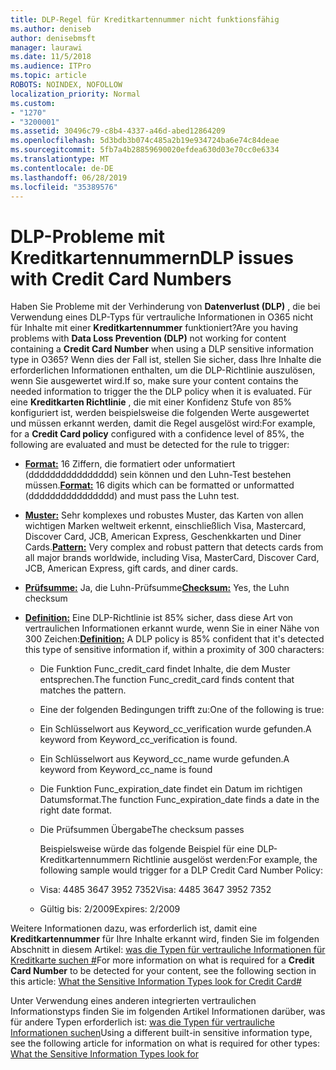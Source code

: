```yaml
---
title: DLP-Regel für Kreditkartennummer nicht funktionsfähig
ms.author: deniseb
author: denisebmsft
manager: laurawi
ms.date: 11/5/2018
ms.audience: ITPro
ms.topic: article
ROBOTS: NOINDEX, NOFOLLOW
localization_priority: Normal
ms.custom:
- "1270"
- "3200001"
ms.assetid: 30496c79-c8b4-4337-a46d-abed12864209
ms.openlocfilehash: 5d3bdb3b074c485a2b19e934724ba6e74c84deae
ms.sourcegitcommit: 5fb7a4b28859690020efdea630d03e70cc0e6334
ms.translationtype: MT
ms.contentlocale: de-DE
ms.lasthandoff: 06/28/2019
ms.locfileid: "35389576"
---
```

# <a name="dlp-issues-with-credit-card-numbers"></a><span data-ttu-id="686ea-102">DLP-Probleme mit Kreditkartennummern</span><span class="sxs-lookup"><span data-stu-id="686ea-102">DLP issues with Credit Card Numbers</span></span>

<span data-ttu-id="686ea-103">Haben Sie Probleme mit der Verhinderung von **Datenverlust (DLP)** , die bei Verwendung eines DLP-Typs für vertrauliche Informationen in O365 nicht für Inhalte mit einer **Kreditkartennummer** funktioniert?</span><span class="sxs-lookup"><span data-stu-id="686ea-103">Are you having problems with **Data Loss Prevention (DLP)** not working for content containing a **Credit Card Number** when using a DLP sensitive information type in O365?</span></span> <span data-ttu-id="686ea-104">Wenn dies der Fall ist, stellen Sie sicher, dass Ihre Inhalte die erforderlichen Informationen enthalten, um die DLP-Richtlinie auszulösen, wenn Sie ausgewertet wird.</span><span class="sxs-lookup"><span data-stu-id="686ea-104">If so, make sure your content contains the needed information to trigger the the DLP policy when it is evaluated.</span></span> <span data-ttu-id="686ea-105">Für eine **Kreditkarten Richtlinie** , die mit einer Konfidenz Stufe von 85% konfiguriert ist, werden beispielsweise die folgenden Werte ausgewertet und müssen erkannt werden, damit die Regel ausgelöst wird:</span><span class="sxs-lookup"><span data-stu-id="686ea-105">For example, for a **Credit Card policy** configured with a confidence level of 85%, the following are evaluated and must be detected for the rule to trigger:</span></span>
  
- <span data-ttu-id="686ea-106">**[Format:](https://docs.microsoft.com/office365/securitycompliance/what-the-sensitive-information-types-look-for#format-19)** 16 Ziffern, die formatiert oder unformatiert (dddddddddddddddd) sein können und den Luhn-Test bestehen müssen.</span><span class="sxs-lookup"><span data-stu-id="686ea-106">**[Format:](https://docs.microsoft.com/office365/securitycompliance/what-the-sensitive-information-types-look-for#format-19)** 16 digits which can be formatted or unformatted (dddddddddddddddd) and must pass the Luhn test.</span></span>

- <span data-ttu-id="686ea-107">**[Muster:](https://docs.microsoft.com/office365/securitycompliance/what-the-sensitive-information-types-look-for#pattern-19)** Sehr komplexes und robustes Muster, das Karten von allen wichtigen Marken weltweit erkennt, einschließlich Visa, Mastercard, Discover Card, JCB, American Express, Geschenkkarten und Diner Cards.</span><span class="sxs-lookup"><span data-stu-id="686ea-107">**[Pattern:](https://docs.microsoft.com/office365/securitycompliance/what-the-sensitive-information-types-look-for#pattern-19)** Very complex and robust pattern that detects cards from all major brands worldwide, including Visa, MasterCard, Discover Card, JCB, American Express, gift cards, and diner cards.</span></span>

- <span data-ttu-id="686ea-108">**[Prüfsumme:](https://docs.microsoft.com/office365/securitycompliance/what-the-sensitive-information-types-look-for#checksum-19)** Ja, die Luhn-Prüfsumme</span><span class="sxs-lookup"><span data-stu-id="686ea-108">**[Checksum:](https://docs.microsoft.com/office365/securitycompliance/what-the-sensitive-information-types-look-for#checksum-19)** Yes, the Luhn checksum</span></span>

- <span data-ttu-id="686ea-109">**[Definition:](https://docs.microsoft.com/office365/securitycompliance/what-the-sensitive-information-types-look-for#definition-19)** Eine DLP-Richtlinie ist 85% sicher, dass diese Art von vertraulichen Informationen erkannt wurde, wenn Sie in einer Nähe von 300 Zeichen:</span><span class="sxs-lookup"><span data-stu-id="686ea-109">**[Definition:](https://docs.microsoft.com/office365/securitycompliance/what-the-sensitive-information-types-look-for#definition-19)** A DLP policy is 85% confident that it's detected this type of sensitive information if, within a proximity of 300 characters:</span></span>

  - <span data-ttu-id="686ea-110">Die Funktion Func_credit_card findet Inhalte, die dem Muster entsprechen.</span><span class="sxs-lookup"><span data-stu-id="686ea-110">The function Func_credit_card finds content that matches the pattern.</span></span>

  - <span data-ttu-id="686ea-111">Eine der folgenden Bedingungen trifft zu:</span><span class="sxs-lookup"><span data-stu-id="686ea-111">One of the following is true:</span></span>

  - <span data-ttu-id="686ea-112">Ein Schlüsselwort aus Keyword_cc_verification wurde gefunden.</span><span class="sxs-lookup"><span data-stu-id="686ea-112">A keyword from Keyword_cc_verification is found.</span></span>

  - <span data-ttu-id="686ea-113">Ein Schlüsselwort aus Keyword_cc_name wurde gefunden.</span><span class="sxs-lookup"><span data-stu-id="686ea-113">A keyword from Keyword_cc_name is found</span></span>

  - <span data-ttu-id="686ea-114">Die Funktion Func_expiration_date findet ein Datum im richtigen Datumsformat.</span><span class="sxs-lookup"><span data-stu-id="686ea-114">The function Func_expiration_date finds a date in the right date format.</span></span>

  - <span data-ttu-id="686ea-115">Die Prüfsummen Übergabe</span><span class="sxs-lookup"><span data-stu-id="686ea-115">The checksum passes</span></span>

    <span data-ttu-id="686ea-116">Beispielsweise würde das folgende Beispiel für eine DLP-Kreditkartennummern Richtlinie ausgelöst werden:</span><span class="sxs-lookup"><span data-stu-id="686ea-116">For example, the following sample would trigger for a DLP Credit Card Number Policy:</span></span>

  - <span data-ttu-id="686ea-117">Visa: 4485 3647 3952 7352</span><span class="sxs-lookup"><span data-stu-id="686ea-117">Visa: 4485 3647 3952 7352</span></span>
  
  - <span data-ttu-id="686ea-118">Gültig bis: 2/2009</span><span class="sxs-lookup"><span data-stu-id="686ea-118">Expires: 2/2009</span></span>

<span data-ttu-id="686ea-119">Weitere Informationen dazu, was erforderlich ist, damit eine **Kreditkartennummer** für Ihre Inhalte erkannt wird, finden Sie im folgenden Abschnitt in diesem Artikel: [was die Typen für vertrauliche Informationen für Kreditkarte suchen #](https://docs.microsoft.com/office365/securitycompliance/what-the-sensitive-information-types-look-for#credit-card-number)</span><span class="sxs-lookup"><span data-stu-id="686ea-119">For more information on what is required for a **Credit Card Number** to be detected for your content, see the following section in this article: [What the Sensitive Information Types look for Credit Card#](https://docs.microsoft.com/office365/securitycompliance/what-the-sensitive-information-types-look-for#credit-card-number)</span></span>
  
<span data-ttu-id="686ea-120">Unter Verwendung eines anderen integrierten vertraulichen Informationstyps finden Sie im folgenden Artikel Informationen darüber, was für andere Typen erforderlich ist: [was die Typen für vertrauliche Informationen suchen](https://docs.microsoft.com/office365/securitycompliance/what-the-sensitive-information-types-look-for)</span><span class="sxs-lookup"><span data-stu-id="686ea-120">Using a different built-in sensitive information type, see the following article for information on what is required for other types: [What the Sensitive Information Types look for](https://docs.microsoft.com/office365/securitycompliance/what-the-sensitive-information-types-look-for)</span></span>
  